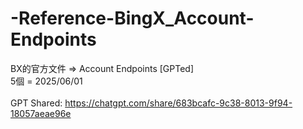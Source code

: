 # -Reference-BingX_Account-Endpoints
BX的官方文件 => Account Endpoints [GPTed] \
5個 = 2025/06/01 \
\
GPT Shared: https://chatgpt.com/share/683bcafc-9c38-8013-9f94-18057aeae96e
